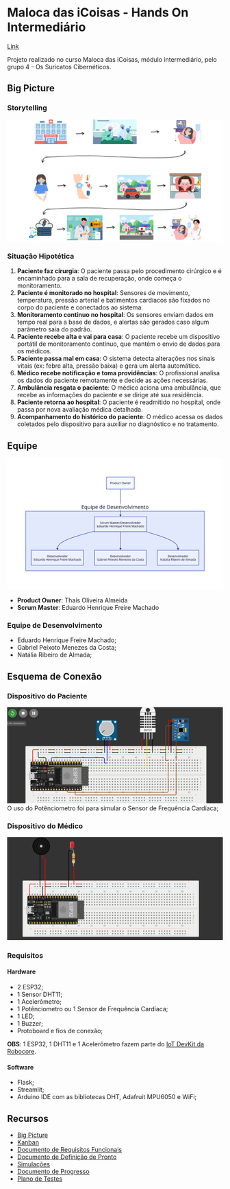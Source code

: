 # Maloca das iCoisas - Hands On Intermediário

[Link](https://github.com/ed-henrique/maloca-das-icoisas-intermediario)

Projeto realizado no curso Maloca das iCoisas, módulo intermediário, pelo grupo 4 - Os Suricatos Cibernéticos.

## Big Picture

### Storytelling

![Big Picture](./big_picture.png)

### Situação Hipotética
1. **Paciente faz cirurgia**: O paciente passa pelo procedimento cirúrgico e é encaminhado para a sala de recuperação, onde começa o monitoramento.  
2. **Paciente é monitorado no hospital**: Sensores de movimento, temperatura, pressão arterial e batimentos cardíacos são fixados no corpo do paciente e conectados ao sistema.  
3. **Monitoramento contínuo no hospital**: Os sensores enviam dados em tempo real para a base de dados, e alertas são gerados caso algum parâmetro saia do padrão.  
4. **Paciente recebe alta e vai para casa**: O paciente recebe um dispositivo portátil de monitoramento contínuo, que mantém o envio de dados para os médicos.  
5. **Paciente passa mal em casa**: O sistema detecta alterações nos sinais vitais (ex: febre alta, pressão baixa) e gera um alerta automático.  
6. **Médico recebe notificação e toma providências**: O profissional analisa os dados do paciente remotamente e decide as ações necessárias.  
7. **Ambulância resgata o paciente**: O médico aciona uma ambulância, que recebe as informações do paciente e se dirige até sua residência.  
8. **Paciente retorna ao hospital**: O paciente é readmitido no hospital, onde passa por nova avaliação médica detalhada.  
9. **Acompanhamento do histórico do paciente**: O médico acessa os dados coletados pelo dispositivo para auxiliar no diagnóstico e no tratamento.  
<!--
1. Pessoa doente vai para o hospital, é atendida e admitida na internação;
2. Médicos colocam sensores de temperatura fixos no corpo da paciente;
3. Sensor de temperatura é conectado a uma base de dados alimentada em tempo real;
4. Quando a temperatua do paciente for ≥ 37.8 ºC, o sistema emite um alerta para os profissionais envolvidos;
5. O sistema registra o histórico da temperatura do paciente na base de dados;
6. O profissional verifica condição do paciente após alertas.
-->

## Equipe

<div align="center">

![Organograma](./organograma.svg)

</div>

- **Product Owner**: Thaís Oliveira Almeida
- **Scrum Master**: Eduardo Henrique Freire Machado

### Equipe de Desenvolvimento

- Eduardo Henrique Freire Machado;
- Gabriel Peixoto Menezes da Costa;
- Natália Ribeiro de Almada;

## Esquema de Conexão

### Dispositivo do Paciente
![Esquema de Conexão](./simulacao_paciente.png) 
O uso do Potênciometro foi para simular o Sensor de Frequência Cardíaca;

### Dispositivo do Médico
![Esquema de Conexão](./simulacao_medico.png) 

### Requisitos

#### Hardware

- 2 ESP32;
- 1 Sensor DHT11;
- 1 Acelerômetro;
- 1 Potênciometro ou 1 Sensor de Frequência Cardíaca;
- 1 LED;
- 1 Buzzer;
- Protoboard e fios de conexão;

**OBS**: 1 ESP32, 1 DHT11 e 1 Acelerômetro fazem parte do [IoT DevKit da Robocore](https://www.robocore.net/lorawan/iot-devkit-lorawan?srsltid=AfmBOoqmLS_Qbi0Ax6Vxjbh_UVDjhF-bGfuASA7Hd9aNu3m6E26OUI9B).

#### Software

- Flask;
- Streamlit;
- Arduino IDE com as bibliotecas DHT, Adafruit MPU6050 e WiFi;

## Recursos

- [Big Picture](https://www.canva.com/design/DAGX9015E_Y/igNJWoiv6dB_DmXLwmla8g/edit?utm_content=DAGX9015E_Y&utm_campaign=designshare&utm_medium=link2&utm_source=sharebutton)
- [Kanban](https://trello.com/invite/b/679d35de0177ff09056da883/ATTI3be7de3ce601a0041a49b6e8a4244ee41225AD07/hands-on-maloca-intermediario)
- [Documento de Requisitos Funcionais](https://docs.google.com/document/d/18FyWn2tTpSczmW8oEnDkLV8qdwSyeqJxpqSKUApjo3s/edit?usp=sharing)
- [Documento de Definição de Pronto](./dod.pdf)
- [Simulações](https://wokwi.com/projects/422903318761921537)
- [Documento de Progresso](https://docs.google.com/document/d/174h4gjdAbioNKFlUisyWqnA86sikamhO9F9dY4ae5rM/edit?usp=sharing)
- [Plano de Testes](./PlanodeTestes.pdf)
<!--
- [Pitch](https://www.canva.com/design/DAGZ3R3MyE4/rqdrzCDqPH6dExHXgRsWZw/edit?utm_content=DAGZ3R3MyE4&utm_campaign=designshare&utm_medium=link2&utm_source=sharebutton)
- [Esquema de Conexão](https://wokwi.com/projects/417194889520795649)
- [Documento de Progresso](https://docs.google.com/document/d/1z1uJHj0xGks3xBqaYloMBIi3Pqf4hMfBDdSm-7swn1A/edit?tab=t.0)
-->
